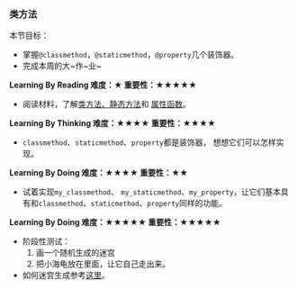 ### 类方法

本节目标：
- 掌握`@classmethod`，`@staticmethod`，`@property`几个装饰器。
- 完成本周的大~作~业~

**Learning By Reading 难度：★ 重要性：★★★★★**

- 阅读材料，了解[类方法、静态方法](http://blog.csdn.net/handsomekang/article/details/9615239)和
[属性函数](http://python.jobbole.com/80955)。

**Learning By Thinking 难度：★★★★ 重要性：★★★★**

- `classmethod`、`staticmethod`、`property`都是装饰器，
想想它们可以怎样实现。

**Learning By Doing 难度：★★★★ 重要性：★★**

- 试着实现`my_classmethod`、
`my_staticmethod`、`my_property`，让它们基本具有和`classmethod`、`staticmethod`、`property`同样的功能。

**Learning By Doing 难度：★★★★★ 重要性：★★★★★**

- 阶段性测试：
  1. 画一个随机生成的迷宫
  2. 把小海龟放在里面，让它自己走出来。
- 如何迷宫生成参考[这里](http://maskray.me/blog/2012-11-02-perfect-maze-generation)。
